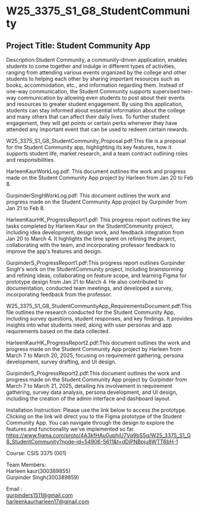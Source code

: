 # W25_3375_S1_G8_StudentCommunity
## Project Title: Student Community App
Description:Student Community, a community-driven application, enables students to come together and indulge in different types of activities, ranging from attending various events organized by the college and other students to helping each other by sharing important resources such as books, accommodation, etc., and information regarding them. Instead of one-way communication, the Student Community supports supervised two-way communication by allowing even students to post about their events and resources to greater student engagement. By using this application, students can stay informed about essential information about the college and many others that can affect their daily lives. To further student engagement, they will get points or certain perks whenever they have attended any important event that can be used to redeem certain rewards.

W25_3375_S1_G8_StudentCommunity_Proposal.pdf:This file is a proposal for the Student Community app, highlighting its key features, how it supports student life, market research, and a team contract outlining roles and responsibilities.

HarleenKaurWorkLog.pdf: This document outlines the work and progress made on the Student Community App project by Harleen from Jan 20 to Feb 8.

GurpinderSinghWorkLog.pdf: This document outlines the work and progress made on the Student Community App project by Gurpinder from Jan 21 to Feb 8.

HarleenKaurHK_ProgressReport1.pdf: This progress report outlines the key tasks completed by Harleen Kaur on the StudentCommunity project, including idea development, design work, and feedback integration from Jan 20 to March 4. It highlights the time spent on refining the project, collaborating with the team, and incorporating professor feedback to improve the app's features and design.

GurpinderS_ProgressReport1.pdf:This progress report outlines Gurpinder Singh's work on the StudentCommunity project, including brainstorming and refining ideas, collaborating on feature scope, and learning Figma for prototype design from Jan 21 to March 4. He also contributed to documentation, conducted team meetings, and developed a survey, incorporating feedback from the professor.

W25_3375_S1_G8_StudentCommunityApp_RequirementsDocument.pdf:This file outlines the research conducted for the Student Community App, including survey questions, student responses, and key findings. It provides insights into what students need, along with user personas and app requirements based on the data collected.

HarleenKaurHK_ProgressReport2.pdf:This document outlines the work and progress made on the Student Community App project by Harleen from March 7 to March 20, 2025, focusing on requirement gathering, persona development, survey drafting, and UI design.

GurpinderS_ProgressReport2.pdf:This document outlines the work and progress made on the Student Community App project by Gurpinder from March 7 to March 21, 2025, detailing his involvement in requirement gathering, survey data analysis, persona development, and UI design, including the creation of the admin interface and dashboard layout.


Installation Instruction: 
Please use the link below to access the prototype. Clicking on the link will direct you to the Figma prototype of the Student Community App. You can navigate through the design to explore the features and functionality we've implemented so far.
https://www.figma.com/proto/4A3kfHAu0uphjU7Vq9bS5q/W25_3375_S1_G8_StudentCommunity?node-id=54906-5611&t=dDiPNBpju8WTT6bH-1

Course: CSIS 3375 (001)

Team Members:\
Harleen kaur(300389855)\
Gurpinder Singh(300389859)

Email : <br/> 
gurpinders1511@gmail.com\
harleenkaurharleen17@gmail.com
